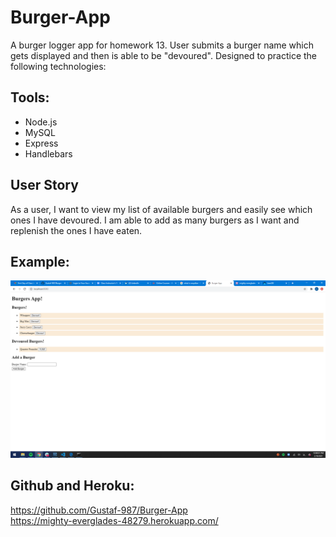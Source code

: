 # Burger-App
A burger logger app for homework 13. User submits a burger name which gets displayed and then is able to be "devoured". Designed to practice the following technologies:

## Tools:
* Node.js
* MySQL
* Express
* Handlebars

## User Story
As a user, I want to view my list of available burgers and easily see which ones I have devoured. I am able to add as many burgers as I want and replenish the ones I have eaten.

## Example:
<img src=public\assets\example.png>

## Github and Heroku:
https://github.com/Gustaf-987/Burger-App
<br>
https://mighty-everglades-48279.herokuapp.com/
